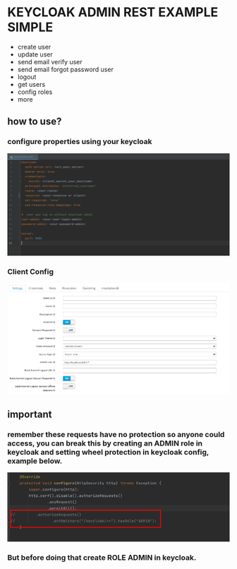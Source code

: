 # KEYCLOAK ADMIN REST EXAMPLE SIMPLE

* create user
* update user
* send email verify user
* send email forgot password user
* logout
* get users
* config roles
* more

## how to use?

### configure properties using your keycloak

![Alt text](config.png "config")


### Client Config

![Alt text](cliente_config.png "client_config")


## important

### remember these requests have no protection so anyone could access, you can break this by creating an ADMIN role in keycloak and setting wheel protection in keycloak config, example below.

![Alt text](admin.png "admin")


### But before doing that create ROLE ADMIN in keycloak.
